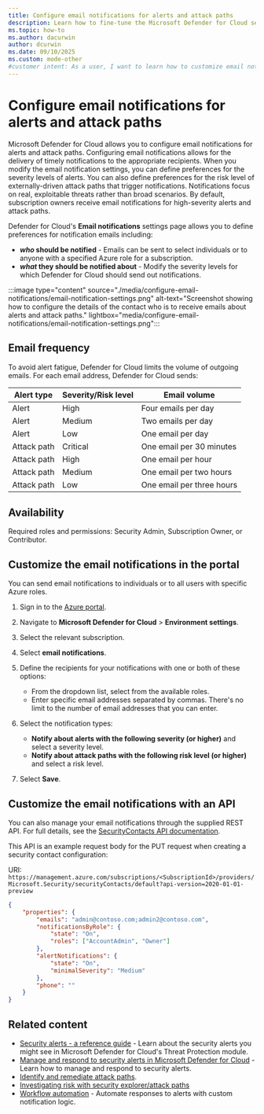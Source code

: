 ```yaml
---
title: Configure email notifications for alerts and attack paths
description: Learn how to fine-tune the Microsoft Defender for Cloud security alert emails to ensure the right people receive timely notifications.
ms.topic: how-to
ms.author: dacurwin
author: dcurwin
ms.date: 09/10/2025
ms.custom: mode-other
#customer intent: As a user, I want to learn how to customize email notifications for alerts and attack paths in Microsoft Defender for Cloud.
---
```


# Configure email notifications for alerts and attack paths

Microsoft Defender for Cloud allows you to configure email notifications for alerts and attack paths. Configuring email notifications allows for the delivery of timely notifications to the appropriate recipients. When you modify the email notification settings, you can define preferences for the severity levels of alerts. You can also define preferences for the risk level of externally-driven attack paths that trigger notifications. Notifications focus on real, exploitable threats rather than broad scenarios. By default, subscription owners receive email notifications for high-severity alerts and attack paths.

Defender for Cloud's **Email notifications** settings page allows you to define preferences for notification emails including:

- ***who* should be notified** - Emails can be sent to select individuals or to anyone with a specified Azure role for a subscription.
- ***what* they should be notified about** - Modify the severity levels for which Defender for Cloud should send out notifications.

:::image type="content" source="./media/configure-email-notifications/email-notification-settings.png" alt-text="Screenshot showing how to configure the details of the contact who is to receive emails about alerts and attack paths." lightbox="media/configure-email-notifications/email-notification-settings.png":::

## Email frequency

To avoid alert fatigue, Defender for Cloud limits the volume of outgoing emails. For each email address, Defender for Cloud sends:

|Alert type | Severity/Risk level | Email volume |
|--|--|--|
| Alert | High | Four emails per day |
| Alert | Medium | Two emails per day |
| Alert | Low | One email per day |
| Attack path | Critical | One email per 30 minutes |
| Attack path | High | One email per hour |
| Attack path | Medium | One email per two hours |
| Attack path | Low | One email per three hours |

## Availability

Required roles and permissions: Security Admin, Subscription Owner, or Contributor.

## Customize the email notifications in the portal

You can send email notifications to individuals or to all users with specific Azure roles.

1. Sign in to the [Azure portal](https://portal.azure.com/).

1. Navigate to **Microsoft Defender for Cloud** > **Environment settings**.

1. Select the relevant subscription.

1. Select **email notifications**.

1. Define the recipients for your notifications with one or both of these options:

    - From the dropdown list, select from the available roles.
    - Enter specific email addresses separated by commas. There's no limit to the number of email addresses that you can enter.

1. Select the notification types:

    - **Notify about alerts with the following severity (or higher)** and select a severity level.
    - **Notify about attack paths with the following risk level (or higher)** and select a risk level.

1. Select **Save**.

## Customize the email notifications with an API

You can also manage your email notifications through the supplied REST API. For full details, see the [SecurityContacts API documentation](/rest/api/defenderforcloud-composite/security-contacts?view=rest-defenderforcloud-composite-latest&preserve-view=true).

This API is an example request body for the PUT request when creating a security contact configuration:

URI: `https://management.azure.com/subscriptions/<SubscriptionId>/providers/Microsoft.Security/securityContacts/default?api-version=2020-01-01-preview`

```json
{
    "properties": {
        "emails": "admin@contoso.com;admin2@contoso.com",
        "notificationsByRole": {
            "state": "On",
            "roles": ["AccountAdmin", "Owner"]
        },
        "alertNotifications": {
            "state": "On",
            "minimalSeverity": "Medium"
        },
        "phone": ""
    }
}
```

## Related content

- [Security alerts - a reference guide](alerts-reference.md) - Learn about the security alerts you might see in Microsoft Defender for Cloud's Threat Protection module.
- [Manage and respond to security alerts in Microsoft Defender for Cloud](managing-and-responding-alerts.yml) - Learn how to manage and respond to security alerts.
- [Identify and remediate attack paths](how-to-manage-attack-path.md).
- [Investigating risk with security explorer/attack paths](concept-attack-path.md)
- [Workflow automation](workflow-automations.md) - Automate responses to alerts with custom notification logic.
